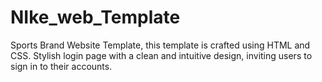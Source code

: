 # NIke_web_Template
 Sports Brand Website Template, this template is crafted using HTML and CSS. Stylish login page with a clean and intuitive design, inviting users to sign in to their accounts.
